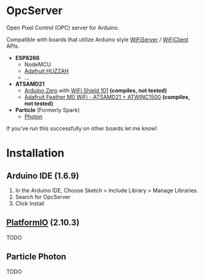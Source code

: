 # OpcServer

Open Pixel Control (OPC) server for Arduino.

Compatible with boards that utilize Arduino style [WiFiServer](https://www.arduino.cc/en/Reference/WiFiServer) / [WiFiClient](https://www.arduino.cc/en/Reference/WiFiClient) APIs.

- **ESP8266**
  - NodeMCU
  - [Adafruit HUZZAH](https://www.adafruit.com/products/2471)
  - ...
- **ATSAMD21**
  - [Arduino Zero](https://www.arduino.cc/en/Main/ArduinoBoardZero) with [WiFi Shield 101](https://www.arduino.cc/en/Main/ArduinoWiFiShield101) **(compiles, not tested)**
  - [Adafruit Feather M0 WiFi - ATSAMD21 + ATWINC1500](https://www.adafruit.com/product/3010) **(compiles, not tested)**
- **Particle** (Formerly Spark)
  - [Photon](https://store.particle.io/)

If you've run this successfully on other boards let me know!

# Installation

## Arduino IDE (1.6.9)
1. In the Arduino IDE, Choose Sketch > Include Library > Manage Libraries.
2. Search for OpcServer
3. Click Install

## [PlatformIO](http://platformio.org/) (2.10.3)
TODO

## Particle Photon
TODO
